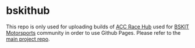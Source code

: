 # bskithub
This repo is only used for uploading builds of [ACC Race Hub](https://github.com/schmatteo/acc_race_hub) used for [BSKIT Motorsports](https://www.thesimgrid.com/hosts/bskit-Motorsport) community in order to use Github Pages. Please refer to the [main project repo](https://github.com/schmatteo/acc_race_hub).
